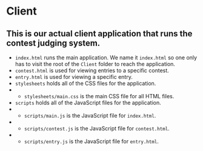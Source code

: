 # Client
## This is our actual client application that runs the contest judging system.
* `index.html` runs the main application. We name it `index.html` so one only has to visit the root of the `Client` folder to reach the application.
* `contest.html` is used for viewing entries to a specific contest.
* `entry.html` is used for viewing a specific entry.
* `stylesheets` holds all of the CSS files for the application.
* * `stylesheets/main.css` is the main CSS file for all HTML files.
* `scripts` holds all of the JavaScript files for the application.
* * `scripts/main.js` is the JavaScript file for `index.html`.
* * `scripts/contest.js` is the JavaScript file for `contest.html`.
* * `scripts/entry.js` is the JavaScript file for `entry.html`.